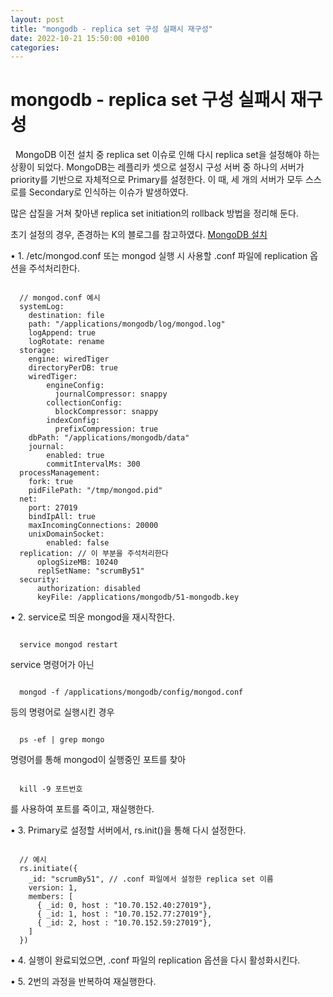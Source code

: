 ```yaml
---
layout: post
title: "mongodb - replica set 구성 실패시 재구성"
date: 2022-10-21 15:50:00 +0100
categories:
---
```


# mongodb - replica set 구성 실패시 재구성

&nbsp;
MongoDB 이전 설치 중 replica set 이슈로 인해 다시 replica set을 설정해야 하는 상황이 되었다.
MongoDB는 레플리카 셋으로 설정시 구성 서버 중 하나의 서버가 priority를 기반으로 자체적으로 Primary를 설정한다.
이 때, 세 개의 서버가 모두 스스로를 Secondary로 인식하는 이슈가 발생하였다.

많은 삽질을 거쳐 찾아낸 replica set initiation의 rollback 방법을 정리해 둔다.

초기 설정의 경우, 존경하는 K의 블로그를 참고하였다.
[MongoDB 설치](https://lahuman.jabsiri.co.kr/339)

• 1. /etc/mongod.conf 또는 mongod 실행 시 사용할 .conf 파일에 replication 옵션을 주석처리한다.

```

  // mongod.conf 예시
  systemLog:
    destination: file
    path: "/applications/mongodb/log/mongod.log"
    logAppend: true
    logRotate: rename
  storage:
    engine: wiredTiger
    directoryPerDB: true
    wiredTiger:
        engineConfig:
          journalCompressor: snappy
        collectionConfig:
          blockCompressor: snappy
        indexConfig:
          prefixCompression: true
    dbPath: "/applications/mongodb/data"
    journal:
        enabled: true
        commitIntervalMs: 300
  processManagement:
    fork: true
    pidFilePath: "/tmp/mongod.pid"
  net:
    port: 27019
    bindIpAll: true
    maxIncomingConnections: 20000
    unixDomainSocket:
        enabled: false
  replication: // 이 부분을 주석처리한다
      oplogSizeMB: 10240
      replSetName: "scrumBy51"
  security:
      authorization: disabled
      keyFile: /applications/mongodb/51-mongodb.key

```

• 2. service로 띄운 mongod을 재시작한다.

```

  service mongod restart

```

service 명령어가 아닌

```

  mongod -f /applications/mongodb/config/mongod.conf

```

등의 명령어로 실행시킨 경우

```

  ps -ef | grep mongo

```

명령어를 통해 mongod이 실행중인 포트를 찾아

```

  kill -9 포트번호

```

를 사용하여 포트를 죽이고, 재실행한다.

• 3. Primary로 설정할 서버에서, rs.init()을 통해 다시 설정한다.

```

  // 예시
  rs.initiate({
    _id: "scrumBy51", // .conf 파일에서 설정한 replica set 이름      
    version: 1,      
    members: [
      { _id: 0, host : "10.70.152.40:27019"},
      { _id: 1, host : "10.70.152.77:27019"},
      { _id: 2, host : "10.70.152.59:27019"},
    ]   
  })

```

• 4. 실행이 완료되었으면, .conf 파일의 replication 옵션을 다시 활성화시킨다.

• 5. 2번의 과정을 반복하여 재실행한다.
